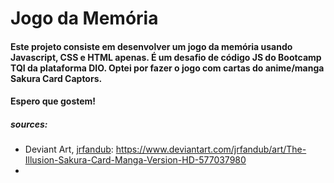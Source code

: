 # Jogo da Memória



#### Este projeto consiste em desenvolver um jogo da memória usando Javascript, CSS e HTML apenas. É um desafio de código JS do Bootcamp TQI da plataforma DIO. Optei por fazer o jogo com cartas do anime/manga Sakura Card Captors. 

#### Espero que gostem!



##### sources: 

- Deviant Art, [jrfandub](https://www.deviantart.com/jrfandub): https://www.deviantart.com/jrfandub/art/The-Illusion-Sakura-Card-Manga-Version-HD-577037980
- 